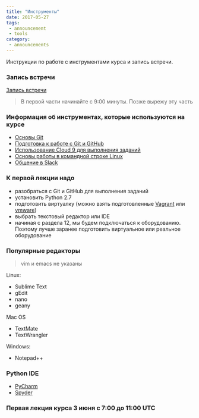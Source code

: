 ```yaml
---
title: "Инструменты"
date: 2017-05-27
tags:
 - announcement
 - tools
category:
 - announcements
---
```


Инструкции по работе с инструментами курса и запись встречи.

### Запись встречи

[Запись встречи](https://drive.google.com/open?id=0B0NXr5fFaEWCeEJaNWZrM3RMY3c)

> В первой части начинайте с 9:00 минуты. Позже вырежу эту часть 

### Информация об инструментах, которые используются на курсе

* [Основы Git](https://pyneng.github.io/docs/git-basics/)
* [Подготовка к работе с Git и GitHub](https://pyneng.github.io/docs/git-github-setup/)
* [Использование Cloud 9 для выполнения заданий](https://pyneng.github.io/docs/cloud/)
* [Основы работы в командной строке Linux](https://pyneng.github.io/docs/linux/)
* [Общение в Slack](https://pyneng.github.io/docs/slack/)


### К первой лекции надо

* разобраться с Git и GitHub для выполнения заданий
* установить Python 2.7
* подготовить виртуалку (можно взять подготовленные [Vagrant](https://pyneng.github.io/docs/vagrant/) или [vmware](https://github.com/natenka/PyNEng/blob/master/exercises/vm/vmware.md))
* выбрать текстовый редактор или IDE
* начиная с раздела 12, мы будем подключаться к оборудованию. Поэтому лучше заранее подготовить виртуальное или реальное оборудование

### Популярные редакторы

> vim и emacs не указаны

Linux:

* Sublime Text
* gEdit
* nano
* geany

Mac OS

* TextMate
* TextWrangler

Windows:

* Notepad++


### Python IDE

* [PyCharm](https://www.jetbrains.com/pycharm/)
* [Spyder](https://github.com/spyder-ide/spyder)

### Первая лекция курса 3 июня с 7:00 до 11:00 UTC

